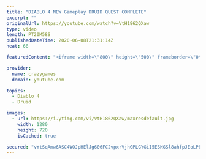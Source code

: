 ```yaml
---
title: "DIABLO 4 NEW Gameplay DRUID QUEST COMPLETE"
excerpt: ""
originalUrl: https://youtube.com/watch?v=VtH1862QXaw
type: video
length: PT20M58S
publishedDateTime: 2020-06-08T21:31:14Z
heat: 68

featuredContent: "<iframe width=\"800\" height=\"500\" frameborder=\"0\" src=\"https://www.youtube.com/embed/VtH1862QXaw\" allow=\"accelerometer; autoplay; encrypted-media; gyroscope; picture-in-picture\" allowfullscreen></iframe>"

provider:
  name: crazygames
  domain: youtube.com

topics:
  - Diablo 4
  - Druid

images:
  - url: https://i.ytimg.com/vi/VtH1862QXaw/maxresdefault.jpg
    width: 1280
    height: 720
    isCached: true

secured: "vYtSqAmw6ASC4WOJpHElJg606FC2vpxrVjhGPLGYGiI5ESKGSl8ahfpJEoLPEHTVWW58K6cURgm6RH8zNzBneRxnQgqYWByElaRoBwgq3gThbNtEU/k/yy/Uctk0HFDTeSX3TzaDqTVBHWCFkZUDbYQYU6XYnxpcuN53NNplZfWqWkLQrCdGX1cxdgAKhDy71E0ZC7yNx1Qp18/aRrVkh6ORsC990YpeadHn3tNYQVFs9cULHullZ3kPa0V6ogLJUG9J9gzh2mO8zV14vflAU0960lVsVSwlwANfhDUT44mES5wzg84JRmEzy0gwqX9SFFL2UhoUfV7QEIpgKLMJ2ZpaiQQJe2rSENA2RnMxGVqvQmmb1N2hpeFyaPMvciTXjLeTTYQqfIZQyScMGc+l1h7YswzUgqvkNrHPc6u+zpo=;pokWlXbR9MsBUVpgFNfxlw=="
---
```


